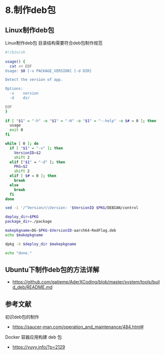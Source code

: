 # 8.制作deb包


## Linux制作deb包

Linux制作deb包 目录结构需要符合deb包制作规范

```sh
#!/bin/sh
 
usage() {
  cat << EOF
Usage: $0 [-v PACKAGE_VERSION] [-d DIR] 

Detect the version of app.

Options:
  -v    version
  -d    dir

EOF
}
 
if [ "$1" = "-h" -o "$1" = "-H" -o "$1" = "--help" -o $# = 0 ]; then
  usage
  exit 0
fi

while [ 0 ]; do
  if [ "$1" = "-v" ]; then
    VersionID=$2
    shift 2
  elif ["$1" = "-d" ]; then
    PKG=$2
    shift 2
  elif [ $# = 0 ]; then
    break
  else
    break
  fi
done

sed -i '/^Version/c\Version: '$VersionID $PKG/DEBIAN/control

deploy_dir=$PKG
package_dir=./package

makepkgname=DG-$PKG-$VersionID-aarch64-RedFlag.deb
echo $makepkgname

dpkg -b $deploy_dir $makepkgname

echo "done."
```


## Ubuntu下制作deb包的方法详解

- https://github.com/gatieme/AderXCoding/blob/master/system/tools/build_deb/README.md




## 参考文献

初识deb包的制作

- https://saucer-man.com/operation_and_maintenance/484.html#


Docker 容器应用构建 deb 包

- https://yuyy.info/?p=2129

